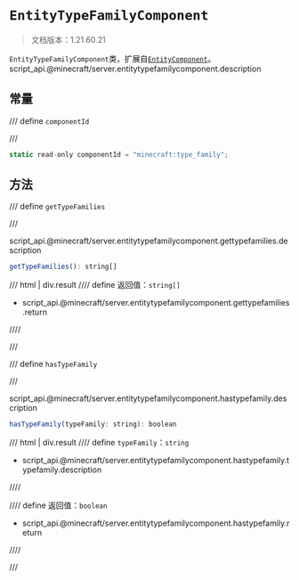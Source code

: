 # `EntityTypeFamilyComponent`

> 文档版本：1.21.60.21

`EntityTypeFamilyComponent`类，扩展自[`EntityComponent`](./entitycomponent.md)。script_api.@minecraft/server.entitytypefamilycomponent.description

## 常量

/// define
`componentId`


///

```js
static read-only componentId = "minecraft:type_family";
```


## 方法

/// define
`getTypeFamilies`


///

script_api.@minecraft/server.entitytypefamilycomponent.gettypefamilies.description

```js
getTypeFamilies(): string[]
```

/// html | div.result
//// define
返回值：`string[]`

- script_api.@minecraft/server.entitytypefamilycomponent.gettypefamilies.return


////

///


/// define
`hasTypeFamily`


///

script_api.@minecraft/server.entitytypefamilycomponent.hastypefamily.description

```js
hasTypeFamily(typeFamily: string): boolean
```

/// html | div.result
//// define
`typeFamily`：`string`

- script_api.@minecraft/server.entitytypefamilycomponent.hastypefamily.typefamily.description


////

//// define
返回值：`boolean`

- script_api.@minecraft/server.entitytypefamilycomponent.hastypefamily.return


////

///

